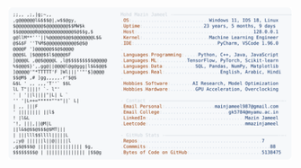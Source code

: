 <picture>
  <source srcset="https://raw.githubusercontent.com/mmazinjameel/mmazinjameel/main/dark_mode.svg?v=1744625495" media="(prefers-color-scheme: dark)">
  <img src="https://raw.githubusercontent.com/mmazinjameel/mmazinjameel/main/light_mode.svg?v=1744625495">
</picture>
